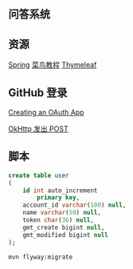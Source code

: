 ## 问答系统


## 资源
[Spring](https://docs.spring.io/spring-boot/docs/2.0.0.RC1/reference/htmlsingle/#boot-features-embedded-database-support)
[菜鸟教程](https://www.runoob.com/mysql/mysql-insert-query.html)
[Thymeleaf](https://www.thymeleaf.org/doc/tutorials/3.0/usingthymeleaf.html#setting-attribute-values)

## GitHub 登录

[Creating an OAuth App](https://developer.github.com/apps/building-oauth-apps/creating-an-oauth-app/)

[OkHttp 发出 POST](https://square.github.io/okhttp/)

## 脚本
```sql
create table user
(
	id int auto_increment
		primary key,
	account_id varchar(100) null,
	name varchar(50) null,
	token char(36) null,
	gmt_create bigint null,
	gmt_modified bigint null
);
```
```bash
mvn flyway:migrate
```